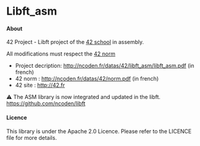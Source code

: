 Libft_asm
=====

#### About
42 Project - Libft project of the [42 school](http://42.fr) in assembly.

All modifications must respect the [42 norm](http://ncoden.fr/datas/42/norm.pdf)
* Project decription: http://ncoden.fr/datas/42/libft_asm/libft_asm.pdf (in french)
* 42 norm : http://ncoden.fr/datas/42/norm.pdf (in french)
* 42 site : http://42.fr

:warning: The ASM library is now integrated and updated in the libft.
https://github.com/ncoden/libft

#### Licence
This library is under the Apache 2.0 Licence.
Please refer to the LICENCE file for more details.
